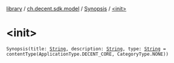 [library](../../index.md) / [ch.decent.sdk.model](../index.md) / [Synopsis](index.md) / [&lt;init&gt;](./-init-.md)

# &lt;init&gt;

`Synopsis(title: `[`String`](https://kotlinlang.org/api/latest/jvm/stdlib/kotlin/-string/index.html)`, description: `[`String`](https://kotlinlang.org/api/latest/jvm/stdlib/kotlin/-string/index.html)`, type: `[`String`](https://kotlinlang.org/api/latest/jvm/stdlib/kotlin/-string/index.html)` = contentType(ApplicationType.DECENT_CORE, CategoryType.NONE))`